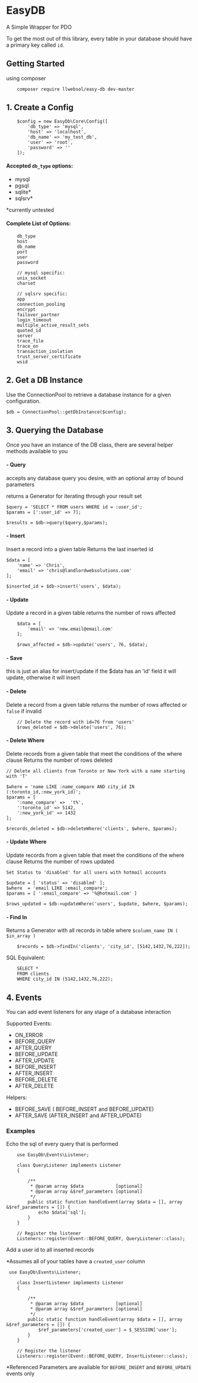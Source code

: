 # EasyDB
A Simple Wrapper for PDO

To get the most out of this library, every table in your database should have a primary key called `id`.

## Getting Started
using composer

```
    composer require llwebsol/easy-db dev-master
```

## 1. Create a Config
```
    $config = new EasyDb\Core\Config([
        'db_type' => 'mysql',
        'host' => 'localhost',
        'db_name' => 'my_test_db',
        'user' => 'root',
        'password' => ''
    ]);
```

#### Accepted `db_type` options:
- mysql
- pgsql
- sqlite*
- sqlsrv*

*currently untested

#### Complete List of Options:
```
    db_type
    host
    db_name
    port
    user
    password

    // mysql specific:
    unix_socket
    charset

    // sqlsrv specific:
    app
    connection_pooling
    encrypt
    failover_partner
    login_timeout
    multiple_active_result_sets
    quoted_id
    server
    trace_file
    trace_on
    transaction_isolation
    trust_server_certificate
    wsid
```


## 2. Get a DB Instance
Use the ConnectionPool to retrieve a database instance for a given configuration.
```
$db = ConnectionPool::getDbInstance($config);
```

## 3. Querying the Database
Once you have an instance of the DB class, there are several helper methods available to you

#### - Query
accepts any database query you desire, with an optional array of bound parameters

returns a Generator for iterating through your result set

```
$query = 'SELECT * FROM users WHERE id = :user_id';
$params = [':user_id' => 7];

$results = $db->query($query,$params);
```

#### - Insert
Insert a record into a given table
Returns the last inserted id
```
$data = [
    'name' => 'Chris',
    'email' => 'chris@landlordwebsolutions.com'
];

$inserted_id = $db->insert('users', $data);
```

#### - Update
Update a record in a given table
returns the number of rows affected
```
    $data = [
        'email' => 'new.email@email.com'
    ];

    $rows_affected = $db->update('users', 76, $data);

```

#### - Save
this is just an alias for insert/update
if the $data has an 'id' field it will update, otherwise it will insert

#### - Delete
Delete a record from a given table
returns the number of rows affected or `false` if invalid
```
    // Delete the record with id=76 from 'users'
    $rows_deleted = $db->delete('users', 76);
```

#### - Delete Where
Delete records from a given table that meet the conditions of the where clause
Returns the number of rows deleted
```
// Delete all clients from Toronto or New York with a name starting with 'T'

$where = 'name LIKE :name_compare AND city_id IN (:toronto_id,:new_york_id)';
$params = [
    ':name_compare' =>  't%',
    ':toronto_id' => 5142,
    ':new_york_id' => 1432
];

$records_deleted = $db->deleteWhere('clients', $where, $params);
```

#### - Update Where
Update records from a given table that meet the conditions of the where clause
Returns the number of rows updated
```
Set Status to 'disabled' for all users with hotmail accounts

$update = [ 'status' => 'disabled' ];
$where  = 'email LIKE :email_compare';
$params = [ ':email_compare' => '%@hotmail.com' ]

$rows_updated = $db->updateWhere('users', $update, $where, $params);
```

#### - Find In
Returns a Generator with all records in table where `$column_name IN ( $in_array )`
```
    $records = $db->findIn('clients', 'city_id', [5142,1432,76,222]);
```
SQL Equivalent:
```
    SELECT *
    FROM clients
    WHERE city_id IN (5142,1432,76,222);
```

## 4. Events
You can add event listeners for any stage of a database interaction

Supported Events:
- ON_ERROR
- BEFORE_QUERY
- AFTER_QUERY
- BEFORE_UPDATE
- AFTER_UPDATE
- BEFORE_INSERT
- AFTER_INSERT
- BEFORE_DELETE
- AFTER_DELETE

Helpers:
- BEFORE_SAVE ( BEFORE_INSERT and BEFORE_UPDATE)
- AFTER_SAVE (AFTER_INSERT and AFTER_UPDATE)


### Examples

Echo the sql of every query that is performed
```
    use EasyDb\Events\Listener;

    class QueryListener implements Listener
    {

        /**
         * @param array $data            [optional]
         * @param array &$ref_parameters [optional]
         */
        public static function handleEvent(array $data = [], array &$ref_parameters = []) {
            echo $data['sql'];
        }
    }

    // Register the listener
    Listeners::register(Event::BEFORE_QUERY, QueryListener::class);
```

Add a user id to all inserted records

*Assumes all of your tables have a `created_user` column
```
 use EasyDb\Events\Listener;

    class InsertListener implements Listener
    {

        /**
         * @param array $data            [optional]
         * @param array &$ref_parameters [optional]
         */
        public static function handleEvent(array $data = [], array &$ref_parameters = []) {
            $ref_parameters['created_user'] = $_SESSION['user'];
        }
    }

    // Register the listener
    Listeners::register(Event::BEFORE_QUERY, InsertListener::class);
````

*Referenced Parameters are available for `BEFORE_INSERT` and `BEFORE_UPDATE` events only